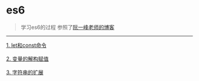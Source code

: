 # es6

>学习es6的过程 参照了[阮一峰老师的博客](http://es6.ruanyifeng.com/#README)
***

[1. let和const命令](https://www.jianshu.com/p/93c7e3311dad)
<br/>
<br>
[2. 变量的解构赋值](https://www.jianshu.com/p/6c5dad22e45f)
<br/>
<br>
[3. 字符串的扩展](https://www.jianshu.com/p/6c63076fbc61)




